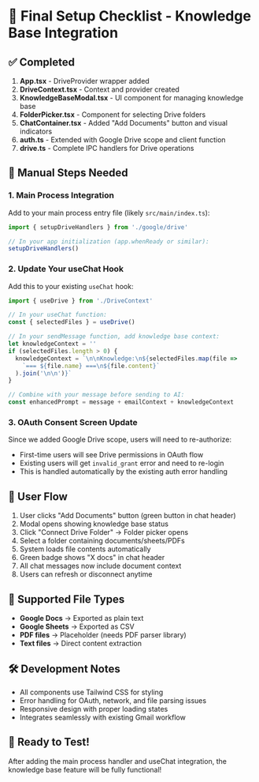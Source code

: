 # 🚀 Final Setup Checklist - Knowledge Base Integration

## ✅ Completed
1. **App.tsx** - DriveProvider wrapper added
2. **DriveContext.tsx** - Context and provider created
3. **KnowledgeBaseModal.tsx** - UI component for managing knowledge base
4. **FolderPicker.tsx** - Component for selecting Drive folders
5. **ChatContainer.tsx** - Added "Add Documents" button and visual indicators
6. **auth.ts** - Extended with Google Drive scope and client function
7. **drive.ts** - Complete IPC handlers for Drive operations

## 🔧 Manual Steps Needed

### 1. Main Process Integration
Add to your main process entry file (likely `src/main/index.ts`):

```typescript
import { setupDriveHandlers } from './google/drive'

// In your app initialization (app.whenReady or similar):
setupDriveHandlers()
```

### 2. Update Your useChat Hook
Add this to your existing `useChat` hook:

```typescript
import { useDrive } from './DriveContext'

// In your useChat function:
const { selectedFiles } = useDrive()

// In your sendMessage function, add knowledge base context:
let knowledgeContext = ''
if (selectedFiles.length > 0) {
  knowledgeContext = `\n\nKnowledge:\n${selectedFiles.map(file => 
    `=== ${file.name} ===\n${file.content}`
  ).join('\n\n')}`
}

// Combine with your message before sending to AI:
const enhancedPrompt = message + emailContext + knowledgeContext
```

### 3. OAuth Consent Screen Update
Since we added Google Drive scope, users will need to re-authorize:
- First-time users will see Drive permissions in OAuth flow
- Existing users will get `invalid_grant` error and need to re-login
- This is handled automatically by the existing auth error handling

## 🎯 User Flow
1. User clicks "Add Documents" button (green button in chat header)
2. Modal opens showing knowledge base status
3. Click "Connect Drive Folder" → Folder picker opens
4. Select a folder containing documents/sheets/PDFs
5. System loads file contents automatically
6. Green badge shows "X docs" in chat header
7. All chat messages now include document context
8. Users can refresh or disconnect anytime

## 📁 Supported File Types
- **Google Docs** → Exported as plain text
- **Google Sheets** → Exported as CSV
- **PDF files** → Placeholder (needs PDF parser library)
- **Text files** → Direct content extraction

## 🛠️ Development Notes
- All components use Tailwind CSS for styling
- Error handling for OAuth, network, and file parsing issues
- Responsive design with proper loading states
- Integrates seamlessly with existing Gmail workflow

## 🚀 Ready to Test!
After adding the main process handler and useChat integration, the knowledge base feature will be fully functional!